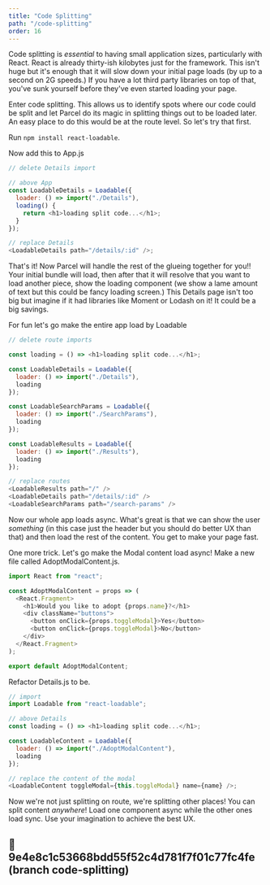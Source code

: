 ```yaml
---
title: "Code Splitting"
path: "/code-splitting"
order: 16
---
```


Code splitting is _essential_ to having small application sizes, particularly with React. React is already thirty-ish kilobytes just for the framework. This isn't huge but it's enough that it will slow down your initial page loads (by up to a second on 2G speeds.) If you have a lot third party libraries on top of that, you've sunk yourself before they've even started loading your page.

Enter code splitting. This allows us to identify spots where our code could be split and let Parcel do its magic in splitting things out to be loaded later. An easy place to do this would be at the route level. So let's try that first.

Run `npm install react-loadable`.

Now add this to App.js

```javascript
// delete Details import

// above App
const LoadableDetails = Loadable({
  loader: () => import("./Details"),
  loading() {
    return <h1>loading split code...</h1>;
  }
});

// replace Details
<LoadableDetails path="/details/:id" />;
```

That's it! Now Parcel will handle the rest of the glueing together for you!! Your initial bundle will load, then after that it will resolve that you want to load another piece, show the loading component (we show a lame amount of text but this could be fancy loading screen.) This Details page isn't too big but imagine if it had libraries like Moment or Lodash on it! It could be a big savings.

For fun let's go make the entire app load by Loadable

```javascript
// delete route imports

const loading = () => <h1>loading split code...</h1>;

const LoadableDetails = Loadable({
  loader: () => import("./Details"),
  loading
});

const LoadableSearchParams = Loadable({
  loader: () => import("./SearchParams"),
  loading
});

const LoadableResults = Loadable({
  loader: () => import("./Results"),
  loading
});

// replace routes
<LoadableResults path="/" />
<LoadableDetails path="/details/:id" />
<LoadableSearchParams path="/search-params" />
```

Now our whole app loads async. What's great is that we can show the user _something_ (in this case just the header but you should do better UX than that) and then load the rest of the content. You get to make your page fast.

One more trick. Let's go make the Modal content load async! Make a new file called AdoptModalContent.js.

```javascript
import React from "react";

const AdoptModalContent = props => (
  <React.Fragment>
    <h1>Would you like to adopt {props.name}?</h1>
    <div className="buttons">
      <button onClick={props.toggleModal}>Yes</button>
      <button onClick={props.toggleModal}>No</button>
    </div>
  </React.Fragment>
);

export default AdoptModalContent;
```

Refactor Details.js to be.

```javascript
// import
import Loadable from "react-loadable";

// above Details
const loading = () => <h1>loading split code...</h1>;

const LoadableContent = Loadable({
  loader: () => import("./AdoptModalContent"),
  loading
});

// replace the content of the modal
<LoadableContent toggleModal={this.toggleModal} name={name} />;
```

Now we're not just splitting on route, we're splitting other places! You can split content _anywhere_! Load one component async while the other ones load sync. Use your imagination to achieve the best UX.

## 🌳 9e4e8c1c53668bdd55f52c4d781f7f01c77fc4fe (branch code-splitting)
